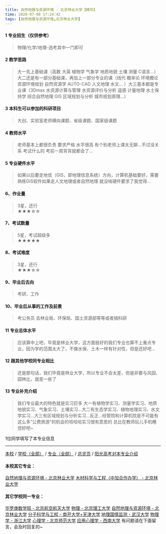 ```yaml
---
title: 自然地理与资源环境 - 北京林业大学【精华】
time: 2020-07-08 17:24:42
tags: [自然地理与资源环境,北京林业大学]
---
```

#### 1 专业招生（仅供参考）  
> 物理/化学/地理-选考其中一门即可



#### 2 教学思路  
> 大一先上基础课（高数 大英 植物学 气象学 地质地貌 土壤 测量 C语言...）大二还是有一部分基础课，再加上一部分专业的课（线代 概率论 环境概论 资源环境规划 自然资源学 AUTO-CAD 人文地理 水文... ）大三基本都是专业课（3Dmax 水资源计算与管理 水资源评价与分析 遥感 计量地理 水土保持学 综合自然地理 GIS 区域规划与分析 城市规划原理...）



#### 3 本科生可以参加的科研项目  
>  大创、实验室老师横向课题、省级课题、国家级课题



#### 4 教师水平
> 老师基本上都很负责 要求严格 水平很高 有个别老师上课太无聊...不过没关系 考试什么的 考前一周背背就都会了...



#### 5 专业硬件水平
> 如果以后要走地信（GIS，即地理信息系统）方向，计算机基础要好，需要熟练GIS软件如果走人文地理或者自然地理 就没啥硬件要求了我觉得...



#### 6、作业量
> 3星，还行  
★★★☆☆



#### 7、考试数量  
> 5星，考试超级多   
★★★★★



#### 8、考试难度  
> 3星，还行   
★★★☆☆



#### 9、毕业后去向  
> 考研、工作



#### 10、毕业后从事的工作及前景  
> 考公务员 去林业局、环保局、国土资源部等等或者搞科研



#### 11 专业总体水平 
> 应该算中上吧，毕竟是林业大学，这方面挺好的我们专业也算不上重点专业，因为学的范围太大了，不像水保、土木一样有针对性，但是还好吧...



####  12 跟其他学校同专业相比 
> 还是那句话，我们毕竟是林业大学，所以专业不会太差，但是非要与风园、园林比，就差一些了


#### 13 专业补充介绍
>    我们专业最大的特色就是实习巨多 大一有植物学实习、测量学实习、地质地貌实习、气象实习、土壤实习...大二有生态学实习、植物地理实习、水文学实习...大三有区域规划与分析实习...反正...经管院和计算机院是不可能有这么多“公费旅游”的机会的哈哈哈实习很有意思的 总比在教师玩儿手机睡觉好吧~

 1位同学填写了本专业信息
***
[本校](https://univgo.github.io/2020/07/08/北京林业大学) / [学校（全部）](https://univgo.github.io/2020/07/08/3efa6bcca419) / [专业（全部）](https://univgo.github.io/2020/07/08/2d4c6d3552c2) / [总览页](https://univgo.github.io/2020/07/08/445daeb4fa00) / [阳光高考对本专业介绍](http://gaokao.chsi.com.cn/sch/zyk/view.do?schId=73394590&specId=422637247)
#### 本校其它专业：
[自然地理与资源环境 - 北京林业大学](https://univgo.github.io/2020/07/08/b31c5bfe4f61)
[木材科学与工程（中加合作办学） - 北京林业大学](https://univgo.github.io/2020/07/08/4eb971655ae2)
#### 其它学校同一专业：
[华罗庚数学班 - 北京航空航天大学](https://univgo.github.io/2020/07/08/f523a3004e04)
[物理 - 北京理工大学](https://univgo.github.io/2020/07/08/39b1b8575f14)
[自然地理与资源环境 - 北京林业大学](https://univgo.github.io/2020/07/08/b31c5bfe4f61)
[分子科学与工程 - 南开大学+天津大学](https://univgo.github.io/2020/07/08/ef2a80f7bcd1)
[地理国情监测 - 武汉大学](https://univgo.github.io/2020/07/08/091b8174f54b)
[物理学 - 浙江大学](https://univgo.github.io/2020/07/08/425f9eb0e2db)
[心理学 - 北京师范大学](https://univgo.github.io/2020/07/08/65204f4bc5da)
[应用心理学 - 西南大学](https://univgo.github.io/2020/07/08/ac6d9c3baabd)
有问题请在下面留言，会及时回复的~